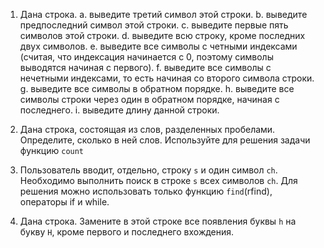 1. Дана строка.
    a. выведите третий символ этой строки.
    b. выведите предпоследний символ этой строки.
    c. выведите первые пять символов этой строки.
    d. выведите всю строку, кроме последних двух символов.
    e. выведите все символы с четными индексами (считая, что индексация начинается с 0, поэтому символы выводятся начиная 
    с первого).
    f. выведите все символы с нечетными индексами, то есть начиная со второго символа строки.
    g. выведите все символы в обратном порядке.
    h. выведите все символы строки через один в обратном порядке, начиная с последнего.
    i. выведите длину данной строки.
    
2. Дана строка, состоящая из слов, разделенных пробелами. Определите, сколько в ней слов. Используйте для решения 
задачи функцию `count`


3. Пользователь вводит, отдельно, строку `s` и один символ `ch`. Необходимо выполнить поиск в строке `s` всех символов `ch`.
Для решения можно использовать только функцию `find`(rfind), операторы  if и while.

11. Дана строка. Замените в этой строке все появления буквы `h` на букву `H`, кроме первого и последнего вхождения.
